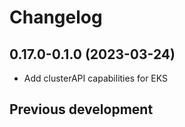 # Changelog

## 0.17.0-0.1.0 (2023-03-24)


* Add clusterAPI capabilities for EKS

## Previous development

### 